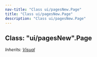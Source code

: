 ```yaml
---
nav-title: "Class ui/pagesNew.Page"
title: "Class ui/pagesNew.Page"
description: "Class ui/pagesNew.Page"
---
```

## Class: "ui/pagesNew".Page  
_Inherits:_ [_Visual_](../../ui/pagesNew/Visual.md)